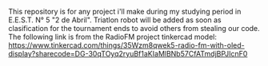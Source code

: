This repository is for any project i'll make during my studying period in E.E.S.T. N° 5 "2 de Abril". 
Triatlon robot will be added as soon as clasification for the tournament ends to avoid others from stealing our code.
The following link is from the RadioFM project tinkercad model: https://www.tinkercad.com/things/35Wzm8qwek5-radio-fm-with-oled-display?sharecode=DG-30qTOyq2ryuBf1aKIaMlBNb57CfATmdjBPJIcnF0
